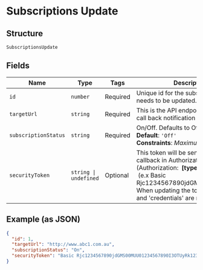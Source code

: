 
# Subscriptions Update

## Structure

`SubscriptionsUpdate`

## Fields

| Name | Type | Tags | Description |
|  --- | --- | --- | --- |
| `id` | `number` | Required | Unique id for the subscription that needs to be updated. |
| `targetUrl` | `string` | Required | This is the API endpoint where the call back notification will be sent. |
| `subscriptionStatus` | `string` | Required | On/Off. Defaults to Off.<br>**Default**: `'Off'`<br>**Constraints**: *Maximum Length*: `50` |
| `securityToken` | `string \| undefined` | Optional | This token will be sent back with the callback in Authorization header. <br> (Authorization:&nbsp; <strong>[type] [credentials] </strong>&nbsp;(e.x Basic Rjc1234567890jdGMS67890U78...)) <br> When updating the token, both 'type' and 'credentials' are required. |

## Example (as JSON)

```json
{
  "id": 1,
  "targetUrl": "http://www.abc1.com.au",
  "subscriptionStatus": "On",
  "securityToken": "Basic Rjc1234567890jdGMS00MUU01234567890I3OTUyRk1234567890UEB51234567890TM0NjM="
}
```


